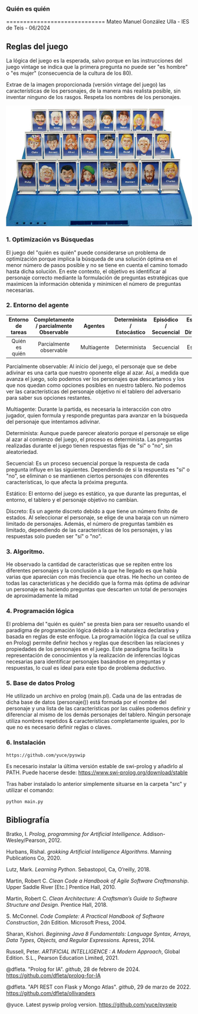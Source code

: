 ### Quién es quién
=============================
Mateo Manuel González Ulla - IES de Teis - 06/2024

## Reglas del juego

La lógica del juego es la esperada, salvo porque en las instrucciones del juego vintage se indica que la primera pregunta no puede ser "es hombre" o "es mujer" (consecuencia de la cultura de los 80).

Extrae de la imagen proporcionada (versión vintage del juego) las características de los personajes, de la manera más realista posible, sin inventar ninguno de los rasgos. Respeta los nombres de los personajes.

![Quien es quien - azul](./doc/Quien-es-quien.jpg)

### 1. Optimización vs Búsquedas

El juego del "quién es quién" puede considerarse un problema de optimización porque implica la búsqueda de una solución óptima en el menor número de pasos posible y no se tiene en cuenta el camino tomado hasta dicha solución. En este contexto, el objetivo es identificar al personaje correcto mediante la formulación de preguntas estratégicas que maximicen la información obtenida y minimicen el número de preguntas necesarias.

### 2. Entorno del agente

Entorno de tareas | Completamente / parcialmente Observable| Agentes | Determinista / Estocástico | Episódico / Secuencial | Estático / Dinámico | Discreto / Continuo
:---: | :---: | :---: | :---: | :---: | :---: | :---: |
 Quién es quién | Parcialmente observable | Multiagente | Determinista | Secuencial | Estático | Episódico |

Parcialmente observable: Al inicio del juego, el personaje que se debe adivinar es una carta que nuestro oponente elige al azar. Así, a medida que avanza el juego, solo podemos ver los personajes que descartamos y los que nos quedan como opciones posibles en nuestro tablero. No podemos ver las características del personaje objetivo ni el tablero del adversario para saber sus opciones restantes.

Multiagente: Durante la partida, es necesaria la interacción con otro jugador, quien formula y responde preguntas para avanzar en la búsqueda del personaje que intentamos adivinar.

Determinista: Aunque puede parecer aleatorio porque el personaje se elige al azar al comienzo del juego, el proceso es determinista. Las preguntas realizadas durante el juego tienen respuestas fijas de "sí" o "no", sin aleatoriedad.

Secuencial: Es un proceso secuencial porque la respuesta de cada pregunta influye en las siguientes. Dependiendo de si la respuesta es "sí" o "no", se eliminan o se mantienen ciertos personajes con diferentes características, lo que afecta la próxima pregunta.

Estático: El entorno del juego es estático, ya que durante las preguntas, el entorno, el tablero y el personaje objetivo no cambian.

Discreto: Es un agente discreto debido a que tiene un número finito de estados. Al seleccionar el personaje, se elige de una baraja con un número limitado de personajes. Además, el número de preguntas también es limitado, dependiendo de las características de los personajes, y las respuestas solo pueden ser "sí" o "no".

### 3. Algoritmo.

He observado la cantidad de características que se repiten entre los diferentes personajes y la conclusión a la que he llegado es que había varias que aparecían con más freciencia que otras. He hecho un conteo de todas las características y he decidido que la forma más óptima de adivinar un personaje es haciendo preguntas que descarten un total de personajes de aproximadamente la mitad

### 4. Programación lógica

El problema del "quién es quién" se presta bien para ser resuelto usando el paradigma de programación lógica debido a la naturaleza declarativa y basada en reglas de este enfoque. La programación lógica (la cual se utiliza en Prolog) permite definir hechos y reglas que describen las relaciones y propiedades de los personajes en el juego. Este paradigma facilita la representación de conocimientos y la realización de inferencias lógicas necesarias para identificar personajes basándose en preguntas y respuestas, lo cual es ideal para este tipo de problema deductivo.

### 5. Base de datos Prolog

He utilizado un archivo en prolog (main.pl). Cada una de las entradas de dicha base de datos (personaje()) está formada por el nombre del personaje y una lista de las características por las cuáles podemos definir y diferenciar al mismo de los demás personajes del tablero. Ningún personaje utiliza nombres repetidos & características completamente iguales, por lo que no es necesario definir reglas o claves.

### 6. Instalación

```
https://github.com/yuce/pyswip
```
Es necesario instalar la última versión estable de swi-prolog y añadirlo al PATH. Puede hacerse desde: https://www.swi-prolog.org/download/stable

Tras haber instalado lo anterior simplemente situarse en la carpeta "src" y utilizar el comando:

```
python main.py
```

## Bibliografía

Bratko, I. _Prolog, programming for Artificial Intelligence_. Addison-Wesley/Pearson, 2012.

Hurbans, Rishal. _grokking Artificial Intelligence Algorithms_. Manning Publications Co, 2020. 

Lutz, Mark. _Learning Python_. Sebastopol, Ca, O’reilly, 2018.

Martin, Robert C. _Clean Code a Handbook of Agile Software Craftmanship_. Upper Saddle River [Etc.] Prentice Hall, 2010.

Martin, Robert C. _Clean Architecture: A Craftsman’s Guide to Software Structure and Design_. Prentice Hall, 2018.

S. McConnel. _Code Complete: A Practical Handbook of Software Construction_, 2dn Edition. Microsoft Press, 2004.

Sharan, Kishori. _Beginning Java 8 Fundamentals: Language Syntax, Arrays, Data Types, Objects, and Regular Expressions_. Apress, 2014.

Russell, Peter. _ARTIFICIAL INTELLIGENCE : A Modern Approach_, Global Edition. S.L., Pearson Education Limited, 2021.

@dfleta. "Prolog for IA". _github_, 28 de febrero de 2024. https://github.com/dfleta/prolog-for-IA

@dfleta. "API REST con Flask y Mongo Atlas". _github_, 29 de marzo de 2022. https://github.com/dfleta/ollivanders

@yuce. Latest pyswip prolog version. https://github.com/yuce/pyswip
